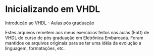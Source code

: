 # Inicializando em VHDL
Introdução ao VHDL - Aulas pós graduação

Estes arquivos remetem aos meus exercícios feitos nas aulas (EaD) de VHDL do curso
de pós graduação em Eletrônica Embarcada.
Foram mantidos os arquivos originais para se ter uma idéia da evolução a linguagem, formatações, etc.

